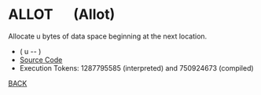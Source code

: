 # ALLOT &emsp; (Allot)
Allocate u bytes of data space beginning at the next location.
* ( u -- )
* [Source Code](../words/core/Allot.cs)
* Execution Tokens: 1287795585 (interpreted) and 750924673 (compiled)


[BACK](builtins.md#Allot)
